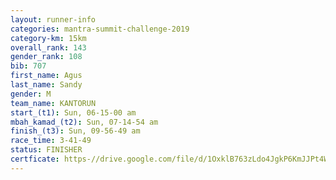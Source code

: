 ```yaml
---
layout: runner-info 
categories: mantra-summit-challenge-2019 
category-km: 15km 
overall_rank: 143
gender_rank: 108
bib: 707
first_name: Agus
last_name: Sandy
gender: M
team_name: KANTORUN
start_(t1): Sun, 06-15-00 am
mbah_kamad_(t2): Sun, 07-14-54 am
finish_(t3): Sun, 09-56-49 am
race_time: 3-41-49
status: FINISHER
certficate: https-//drive.google.com/file/d/1OxklB763zLdo4JgkP6KmJJPt4WOTRCok/view?usp=sharing
---
```

